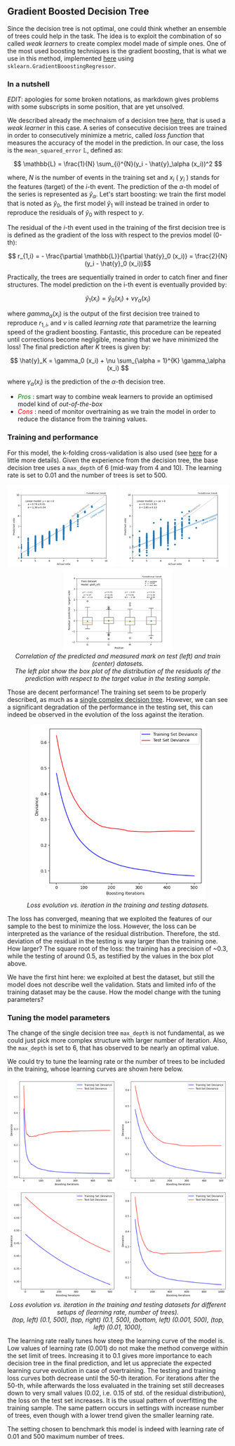 Gradient Boosted Decision Tree
-------------------------------

Since the decision tree is not optimal, one could think whether an ensemble of trees could help in the task.
The idea is to exploit the combination of so called _weak learners_ to create complex model made of simple ones. 
One of the most used boosting techniques is the gradient boosting, that is what we use in this method, implemented [here](https://github.com/paolosabatini/fanta-voto-ai/blob/main/training/models/gbdt_kf5.py) using `sklearn.GradientBooostingRegressor`.

### In a nutshell

_EDIT_: apologies for some broken notations, as markdown gives problems with some subscripts in some position, that are yet unsolved.

We described already the mechnaism of a decision tree [here](https://github.com/paolosabatini/fanta-voto-ai/blob/main/training/models/tree_kf5.py), that is used a _weak learner_ in this case.
A series of consecutive decision trees are trained in order to consecutively minimize a metric, called _loss function_ that measures the accuracy of the model in the prediction.
In our case, the loss is the `mean_squared_error` $\mathbb{L}$, defined as:

$$ \mathbb{L} = \frac{1}{N} \sum_{i}^{N}(y_i - \hat{y}_\alpha (x_i))^2 $$

where, $N$ is the number of events in the training set and $x_i$ ( $y_i$ ) stands for the features (target) of the $i$-th event. The prediction of the $\alpha$-th model of the series is represented as $\hat{y}_\alpha$.
Let's start boosting: we train the first model that is noted as $\hat{y}_0$, the first model $\hat{y}_1$ will instead be trained in order to reproduce the residuals of $\hat{y}_0$ with respect to $y$.

The residual of the $i$-th event used in the training of the first decision tree is is defined as the gradient of the loss with respect to the previos model (0-th):

$$ r_{1,i} = -  \frac{\partial \mathbb{L}}{\partial \hat{y}_0 (x_i)} = \frac{2}{N} (y_i - \hat{y}_0 (x_i))$$

Practically, the trees are sequentially trained in order to catch finer and finer structures. The model prediction on the i-th event is eventually provided by:

$$
  \hat{y}_1 (x_i) = \hat{y}_0 (x_i) + \nu \gamma_\alpha (x_i)
$$

where $gamma_{\alpha} (x_i)$ is the output of the first decision tree trained to reproduce $r_{1,i}$, and $\nu$ is called _learning rate_ that parametrize the learning speed of the gradient boosting.
Fantastic, this procedure can be repeated until corrections become negligible, meaning that we have minimized the loss!
The final prediction after $K$ trees is given by:

$$
  \hat{y}_K =  \gamma_0 (x_i) + \nu \sum_{\alpha = 1}^{K} \gamma_\alpha (x_i)
$$


where  $\gamma_\alpha (x_i)$ is the prediction of the $\alpha$-th decision tree.

- <span style="color:green"> _Pros_ </span>: smart way to combine weak learners to provide an optimised model kind of _out-of-the-box_
- <span style="color:red"> _Cons_ </span>: need of monitor overtraining as we train the model in order to reduce the distance from the training values.

### Training and performance

For this model, the k-folding cross-validation is also used (see [here](https://github.com/paolosabatini/fanta-voto-ai/blob/gh-pages/docs/kneigh_kf5.md) for a little more details).
Given the experience from the decision tree, the base decision tree uses a `max_depth` of 6 (mid-way from 4 and 10). The learning rate is set to $0.01$ and the number of trees is set to 500.

<p align="center">
<img width="250" src="img/GBDT/MD6_LR0p01_N500/train_y_vs_pred.png">
<img width="250" src="img/GBDT/MD6_LR0p01_N500/test_y_vs_pred.png">
<img width="250" src="img/GBDT/MD6_LR0p01_N500/test_res_vs_role.png"><br>
<em>  Correlation of the predicted and measured mark on test (left) and train (center) datasets.<br>
The left plot show the box plot of the distribution of the residuals of the prediction with respect to the target value in the testing sample.  </em></p>

Those are decent performance! The training set seem to be properly described, as much as a [single complex decision tree](https://github.com/paolosabatini/fanta-voto-ai/blob/main/training/models/tree_kf5.py).
However, we can see a significant degradation of the performance in the testing set, this can indeed be observed in the evolution of the loss against the iteration.

<p align="center">
<img width="400" src="img/GBDT/MD6_LR0p01_N500/test_loss_evolution.png"><br>
<em>  Loss evolution vs. iteration in the training and testing datasets.  </em></p>

The loss has converged, meaning that we exploited the features of our sample to the best to minimize the loss. 
However, the loss can be interpreted as the variance of the residual distribution. Therefore, the std. deviation of the residual in the testing is way larger than the training one.
How larger? The square root of the loss: the training has a precision of ~0.3, while the testing of around 0.5, as testified by the values in the box plot above.

We have the first hint here: we exploited at best the dataset, but still the model does not describe well the validation. Stats and limited info of the training dataset may be the cause.
How the model change with the tuning parameters?

### Tuning the model parameters

The change of the single decision tree `max_depth` is not fundamental, as we could just pick more complex structure with larger number of iteration.
Also, the `max_depth` is set to 6, that has observed to be nearly an optimal value. 

We could try to tune the learning rate or the number of trees to be included in the training, whose learning curves are shown here below.

<p align="center">
<img width="250" src="img/GBDT/MD6_LR0p1_N500/test_loss_evolution.png">
<img width="250" src="img/GBDT/MD6_LR0p01_N500/test_loss_evolution.png"><br>
<img width="250" src="img/GBDT/MD6_LR0p001_N500/test_loss_evolution.png">
<img width="250" src="img/GBDT/MD6_LR0p01_N1000/test_loss_evolution.png"><br>
<em>  Loss evolution vs. iteration in the training and testing datasets for different setups of (learning rate, number of trees). <br>
(top, left) (0.1, 500), (top, right) (0.1, 500), (bottom, left) (0.001, 500), (top, left) (0.01, 1000),   </em></p>

The learning rate really tunes how steep the learning curve of the model is. Low values of learning rate (0.001) do not make the method converge within the set limit of trees.
Increasing it to 0.1 gives more importance to each decision tree in the final prediction, and let us appreciate the expected learning curve evolution in case of overtraining.
The testing and training loss curves both decrease until the 50-th iteration.
For iterations after the 50-th, while afterwards the loss evaluated in the training set still decreases down to very small values (0.02, i.e. 0.15 of std. of the residual distribution), the loss on the test set increases.
It is the usual pattern of overfitting the training sample. The same pattern occurs in settings with increase number of trees, even though with a lower trend given the smaller learning rate.

The setting chosen to benchmark this model is indeed with learning rate of 0.01 and 500 maximum number of trees.
